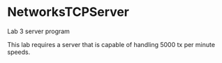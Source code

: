 NetworksTCPServer
=================

Lab 3 server program

This lab requires a server that is capable of handling 5000 tx per minute speeds.
